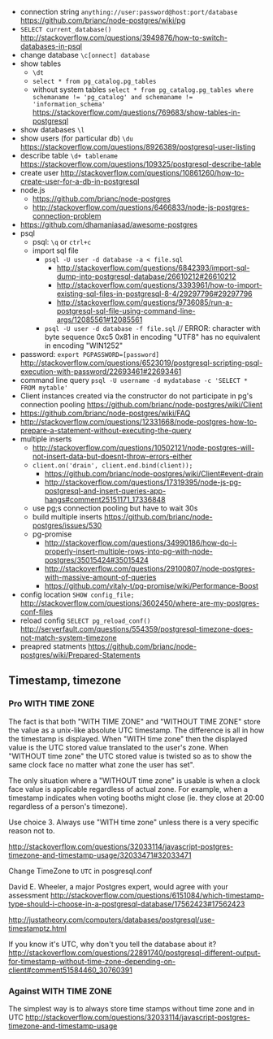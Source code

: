 - connection string `anything://user:password@host:port/database` https://github.com/brianc/node-postgres/wiki/pg
- `SELECT current_database()` http://stackoverflow.com/questions/3949876/how-to-switch-databases-in-psql
- change database `\c[onnect] database`
- show tables
  - `\dt`
  - `select * from pg_catalog.pg_tables`
  - without system tables `select * from pg_catalog.pg_tables where schemaname != 'pg_catalog' and schemaname != 'information_schema'` https://stackoverflow.com/questions/769683/show-tables-in-postgresql
- show databases `\l`
- show users (for particular db) `\du` https://stackoverflow.com/questions/8926389/postgresql-user-listing
- describe table `\d+ tablename` https://stackoverflow.com/questions/109325/postgresql-describe-table
- create user http://stackoverflow.com/questions/10861260/how-to-create-user-for-a-db-in-postgresql
- node.js
  - https://github.com/brianc/node-postgres
  - http://stackoverflow.com/questions/6466833/node-js-postgres-connection-problem
- https://github.com/dhamaniasad/awesome-postgres
- psql
  - psql: `\q` or `ctrl+c`
  - import sql file
    - `psql -U user -d database -a < file.sql`
      - http://stackoverflow.com/questions/6842393/import-sql-dump-into-postgresql-database/26610212#26610212
      - http://stackoverflow.com/questions/3393961/how-to-import-existing-sql-files-in-postgresql-8-4/29297796#29297796
      - http://stackoverflow.com/questions/9736085/run-a-postgresql-sql-file-using-command-line-args/12085561#12085561
    - `psql -U user -d database -f file.sql` // ERROR:  character with byte sequence 0xc5 0x81 in encoding "UTF8" has no equivalent in encoding "WIN1252"
- password: `export PGPASSWORD=[password]` http://stackoverflow.com/questions/6523019/postgresql-scripting-psql-execution-with-password/22693461#22693461
- command line query `psql -U username -d mydatabase -c 'SELECT * FROM mytable'`
- Client instances created via the constructor do not participate in pg's connection pooling https://github.com/brianc/node-postgres/wiki/Client
- https://github.com/brianc/node-postgres/wiki/FAQ
- http://stackoverflow.com/questions/12331668/node-postgres-how-to-prepare-a-statement-without-executing-the-query
- multiple inserts
  - http://stackoverflow.com/questions/10502121/node-postgres-will-not-insert-data-but-doesnt-throw-errors-either
  - `client.on('drain', client.end.bind(client));`
    - https://github.com/brianc/node-postgres/wiki/Client#event-drain
    - http://stackoverflow.com/questions/17319395/node-js-pg-postgresql-and-insert-queries-app-hangs#comment25151171_17336848
  - use pg;s connection pooling but have to wait 30s
  - build multiple inserts https://github.com/brianc/node-postgres/issues/530
  - pg-promise
    - http://stackoverflow.com/questions/34990186/how-do-i-properly-insert-multiple-rows-into-pg-with-node-postgres/35015424#35015424
    - http://stackoverflow.com/questions/29100807/node-postgres-with-massive-amount-of-queries
    - https://github.com/vitaly-t/pg-promise/wiki/Performance-Boost
- config location `SHOW config_file;` http://stackoverflow.com/questions/3602450/where-are-my-postgres-conf-files
- reload config `SELECT pg_reload_conf()` http://serverfault.com/questions/554359/postgresql-timezone-does-not-match-system-timezone
- preapred statments https://github.com/brianc/node-postgres/wiki/Prepared-Statements

## Timestamp, timezone

### Pro WITH TIME ZONE

The fact is that both "WITH TIME ZONE" and "WITHOUT TIME ZONE" store the value as a unix-like absolute UTC timestamp. The difference is all in how the timestamp is displayed. When "WITH time zone" then the displayed value is the UTC stored value translated to the user's zone. When "WITHOUT time zone" the UTC stored value is twisted so as to show the same clock face no matter what zone the user has set".

The only situation where a "WITHOUT time zone" is usable is when a clock face value is applicable regardless of actual zone. For example, when a timestamp indicates when voting booths might close (ie. they close at 20:00 regardless of a person's timezone).

Use choice 3. Always use "WITH time zone" unless there is a very specific reason not to.

http://stackoverflow.com/questions/32033114/javascript-postgres-timezone-and-timestamp-usage/32033471#32033471

Change TimeZone to `UTC` in posgresql.conf

David E. Wheeler, a major Postgres expert, would agree with your assessment
http://stackoverflow.com/questions/6151084/which-timestamp-type-should-i-choose-in-a-postgresql-database/17562423#17562423

http://justatheory.com/computers/databases/postgresql/use-timestamptz.html

If you know it's UTC, why don't you tell the database about it? http://stackoverflow.com/questions/22891740/postgresql-different-output-for-timestamp-without-time-zone-depending-on-client#comment51584460_30760391

### Against WITH TIME ZONE

The simplest way is to always store time stamps without time zone and in UTC http://stackoverflow.com/questions/32033114/javascript-postgres-timezone-and-timestamp-usage
